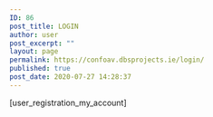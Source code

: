 ```yaml
---
ID: 86
post_title: LOGIN
author: user
post_excerpt: ""
layout: page
permalink: https://confoav.dbsprojects.ie/login/
published: true
post_date: 2020-07-27 14:28:37
---
```

[user_registration_my_account]
